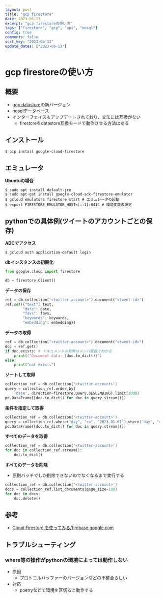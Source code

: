 ```yaml
---
layout: post
title: "gcp firestore"
date: 2023-06-13
excerpt: "gcp firestoreの使い方"
tags: ["firestore", "gcp", "api", "nosql"]
config: true
comments: false
sort_key: "2023-06-13"
update_dates: ["2023-06-13"]
---
```


# gcp firestoreの使い方

## 概要
 - [gcp datastore](/gcp-datastore/)の新バージョン
 - nosqlデータベース
 - インターフェイスもアップデートされており、文法には互換がない
   - firestoreをdatastore互換モードで動作させる方法はある

## インストール

```console
$ pip install google-cloud-firestore
```

## エミュレータ

**Ubuntuの場合**
```console
$ sudo apt install default-jre
$ sudo apt-get install google-cloud-sdk-firestore-emulator
$ gcloud emulators firestore start # エミュレータの起動
$ export FIRESTORE_EMULATOR_HOST=[::1]:8414 # 環境変数の設定
```

## pythonでの具体例(ツイートのアカウントごとの保存)

**ADCでアクセス**
```console
$ gcloud auth application-default login
```

**dbインスタンスの初期化**
```python
from google.cloud import firestore

db = firestore.Client()
```

**データの保存**
```python
ref = db.collection("<twitter-account>").document("<tweet-id>")
ref.set({"text": text,
        "date": date,
        "favs": favs,
        "keywords": keywords,
        "embedding": embedding})
```

**データの取得**
```python
ref = db.collection("<twitter-account>").document("<tweet-id>")
doc = ref.get()
if doc.exists: # ドキュメントの有無はメンバ変数でわかる
    print(f"Document data: {doc.to_dict()}")
else:
    print("not exists")
```

**ソートして取得**
```python
collection_ref = db.collection('<twitter-account>')
query = collection_ref.order_by(
    'date', direction=firestore.Query.DESCENDING).limit(1000)
pd.DataFrame([doc.to_dict() for doc in query.stream()])
```

**条件を指定して取得**
```python
collection_ref = db.collection('<twitter-account>')
query = collection_ref.where("day", ">=", "2023-01-01").where("day", "<=", "2023-12-31")
pd.DataFrame([doc.to_dict() for doc in query.stream()])
```

**すべてのデータを取得**
```python
collection_ref = db.collection('<twitter-account>')
for doc in collection_ref.stream():
    doc.to_dict()
```

**すべてのデータを削除**
 - 原則バッチでしか削除できないのでなくなるまで実行する

```python
collection_ref = db.collection('<twitter-account>')
docs = collection_ref.list_documents(page_size=100)
for doc in docs:
    doc.delete()
```

## 参考
 - [Cloud Firestore を使ってみる/firebase.google.com](https://firebase.google.com/docs/firestore/quickstart?hl=ja)

## トラブルシューティング

### where等の操作がpythonの環境によっては動作しない
 - 原因
   - プロトコルバッファーのバージョンなどの不整合らしい
 - 対応
   - poetryなどで環境を区切ると動作する
